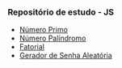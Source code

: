 ### Repositório de estudo - JS

- [Número Primo](https://github.com/juscelinodjj/lab-js/blob/main/prime-number.js)
- [Número Palíndromo](https://github.com/juscelinodjj/lab-js/blob/main/palindromic-number.js)
- [Fatorial](https://github.com/juscelinodjj/lab-js/blob/main/factorial.js)
- [Gerador de Senha Aleatória](https://github.com/juscelinodjj/lab-js/blob/main/random-password-generator.js)